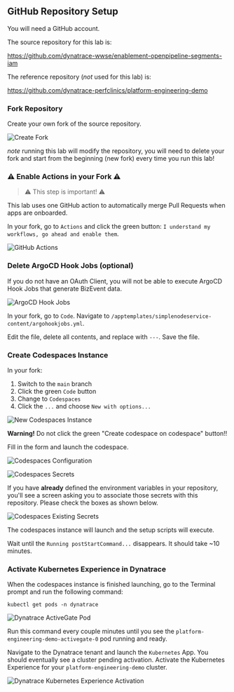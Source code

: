 ## GitHub Repository Setup

You will need a GitHub account.

The source repository for this lab is: 

https://github.com/dynatrace-wwse/enablement-openpipeline-segments-iam

The reference repository (*not* used for this lab) is:

https://github.com/dynatrace-perfclinics/platform-engineering-demo 

### Fork Repository

Create your own fork of the source repository.

![Create Fork](../../../assets/images/01_02_github_create_fork.png)

*note* running this lab will modify the repository, you will need to delete your fork and start from the beginning (new fork) every time you run this lab!

### ⚠️ Enable Actions in your Fork ⚠️

> ⚠️ This step is important! ⚠️

This lab uses one GitHub action to automatically merge Pull Requests when apps are onboarded.

In your fork, go to `Actions` and click the green button: `I understand my workflows, go ahead and enable them`.

![GitHub Actions](../../../assets/images/01_02_github_enable_actions.png)

### Delete ArgoCD Hook Jobs (optional)

If you do not have an OAuth Client, you will not be able to execute ArgoCD Hook Jobs that generate BizEvent data.

![ArgoCD Hook Jobs](../../../assets/images/01_02_argohookjobs.png)

In your fork, go to `Code`.  Navigate to `/apptemplates/simplenodeservice-content/argohookjobs.yml`.

Edit the file, delete all contents, and replace with `---`.  Save the file.

### Create Codespaces Instance

In your fork:

1. Switch to the `main` branch
1. Click the green `Code` button
1. Change to `Codespaces`
1. Click the `...` and choose `New with options...`

![New Codespaces Instance](../../../assets/images/01_02_codespaces_new_with_options.png)

**Warning!** Do not click the green "Create codespace on codespace" button!!

Fill in the form and launch the codespace.

![Codespaces Configuration](../../../assets/images/01_02_codespaces_machine_type.png)

![Codespaces Secrets](../../../assets/images/01_02_codespaces_new_secrets.png)

If you have **already** defined the environment variables in your repository, you'll see a screen asking you to associate those secrets with this repository. Please check the boxes as shown below.

![Codespaces Existing Secrets](../../../assets/images/01_02_codespaces_existing_secrets.png)

The codespaces instance will launch and the setup scripts will execute.

Wait until the `Running postStartCommand...` disappears. It should take ~10 minutes.

### Activate Kubernetes Experience in Dynatrace

When the codespaces instance is finished launching, go to the Terminal prompt and run the following command:

```text
kubectl get pods -n dynatrace
```

![Dynatrace ActiveGate Pod](../../../assets/images/01_02_dynatrace_activegate_pod.png)

Run this command every couple minutes until you see the `platform-engineering-demo-activegate-0` pod running and ready.

Navigate to the Dynatrace tenant and launch the `Kubernetes` App.  You should eventually see a cluster pending activation.  Activate the Kubernetes Experience for your `platform-engineering-demo` cluster.

![Dynatrace Kubernetes Experience Activation](../../../assets/images/01_02_kubernetes_experience.png)
